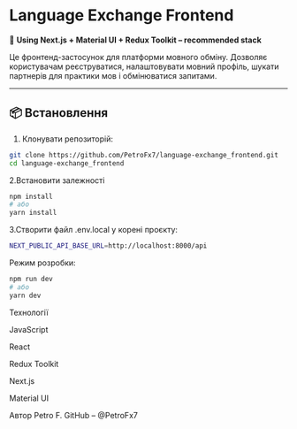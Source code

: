 # Language Exchange Frontend

🧩 **Using Next.js + Material UI + Redux Toolkit – recommended stack**

Це фронтенд-застосунок для платформи мовного обміну. Дозволяє користувачам реєструватися, налаштовувати мовний профіль, шукати партнерів для практики мов і обмінюватися запитами.

---

## 📦 Встановлення

1. Клонувати репозиторій:

```bash
git clone https://github.com/PetroFx7/language-exchange_frontend.git
cd language-exchange_frontend
```
2.Встановити залежності
```bash
npm install
# або
yarn install
```
3.Створити файл .env.local у корені проєкту:
```bash
NEXT_PUBLIC_API_BASE_URL=http://localhost:8000/api

```
Режим розробки:
```bash
npm run dev
# або
yarn dev
```
Технології

JavaScript

React

Redux Toolkit

Next.js

Material UI

Автор
Petro F.
GitHub – @PetroFx7
